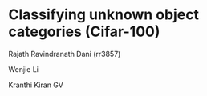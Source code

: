 # Classifying unknown object categories (Cifar-100)

Rajath Ravindranath Dani (rr3857)

Wenjie Li

Kranthi Kiran GV
